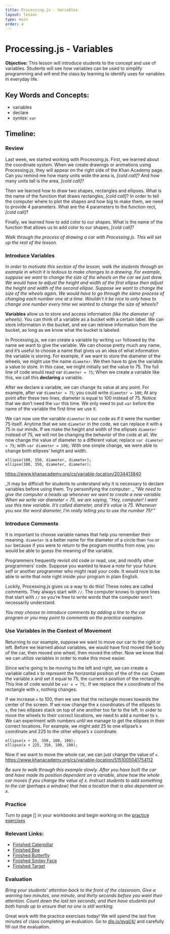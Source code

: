 ```yaml
---
title: Processing.js - Variables
layout: lesson
type: main
order: 4
---
```


# Processing.js - Variables

**Objective:** This lesson will introduce students to the concept and use of variables. Students will see how variables can be used to simplify programming and will end the class by learning to identify uses for variables in everyday life.

## Key Words and Concepts:
- variables
- declare
- _syntax_: `var`

## Timeline:
### Review
Last week, we started working with Processing.js. First, we learned about the coordinate system. When we create drawings or animations using Processing.js, they will appear on the right side of the Khan Academy page. Can you remind me how many units wide the area is, _[cold call]_? And how many units tall is the area, _[cold call]_?

Then we learned how to draw two shapes, rectangles and ellipses. What is the name of the function that draws rectangles, _[cold call]_? In order to tell the computer where to plot the shapes and how big to make them, we need to provide 4 parameters. What are the 4 parameters to the function rect, _[cold call]_?

Finally, we learned how to add color to our shapes. What is the name of the function that allows us to add color to our shapes, _[cold call]_?

_Walk through the process of drawing a car with Processing.js. This will set up the rest of the lesson._
 
### Introduce Variables
_In order to motivate this section of the lesson, walk the students through an example in which it is tedious to make changes to a drawing. For example, suppose we want to change the size of the wheels on the car we just drew. We would have to adjust the height and width of the first ellipse then adjust the height and width of the second ellipse. Suppose we want to change the size of the wheels again. We would have to go through the same process of changing each number one at a time. Wouldn’t it be nice to only have to change one number every time we wanted to change the size of wheels?_

**Variables** allow us to store and access information _(like the diameter of wheels)_. You can think of a variable as a bucket with a certain label. We can store information in the bucket, and we can retrieve information from the bucket, as long as we know what the bucket is labeled.

In Processing.js, we can create a variable by writing `var` followed by the name we want to give the variable. We can choose pretty much any name, and it’s useful to choose a name that gives us an idea of what information the variable is storing. For example, if we want to store the diameter of the wheels, we might use the name `diameter`. We then have to give the variable a value to store. In this case, we might initially set the value to 75. The full line of code would read var `diameter = 75`; When we create a variable like this, we call this **declaring** a variable.

After we declare a variable, we can change its value at any point. For example, after var `diameter = 75`; you could write `diameter = 100`; At any point after these two lines, diameter is equal to 100 instead of 75. Notice that we don’t need the `var` this time. We only need to put `var` before the name of the variable the first time we use it.

We can now use the variable `diameter` in our code as if it were the number 75 itself. Anytime that we see `diameter` in the code, we can replace it with a 75 in our minds. If we make the height and width of the ellipses `diameter` instead of 75, we will not be changing the behavior of the code at all. We now change the value of diameter to a different value; replace  `var diameter = 75`; with `var diameter = 100`;. With one simple change, we were able to change both ellipses’ height and width.

	ellipse(100, 350, diameter, diameter);
	ellipse(300, 350, diameter, diameter);
<https://www.khanacademy.org/cs/variable-location/2034413840>

_It may be difficult for students to understand why it is necessary to declare variables before using them. Try personifying the computer: _
_“We need to give the computer a heads up whenever we want to create a new variable. When we write var diameter = 75, we are saying, ‘’Hey, computer! I want use this new variable. It’s called diameter, and it’s value is 75. Whenever you see the word diameter, I’m really telling you to use the number 75!’”_

### Introduce Comments
It is important to choose variable names that help you remember their meaning. `diameter` is a better name for the diameter of a circle than `foo` or `bar` because if you were to return to the program months from now, you would be able to guess the meaning of the variable.

Programmers frequently revisit old code or read, use, and modify other programmers’ code. Suppose you wanted to leave a note for your future self or another programmer who might read your code. It would nice to be able to write that note right inside your program in plain English.

Luckily, Processing.js gives us a way to do this! These notes are called comments. They always start with `//`. The computer knows to ignore lines that start with `//` so you’re free to write words that the computer won’t necessarily understand. 

_You may choose to introduce comments by adding a line to the car program or you may point to comments on the practice examples._

### Use Variables in the Context of Movement
Returning to our example, suppose we want to move our car to the right or left. Before we learned about variables, we would have first moved the body of the car, then moved one wheel, then moved the other. Now we know that we can utilize variables in order to make this move easier. 

Since we’re going to be moving to the left and right, we can create a variable called x to represent the horizontal position of the of the car. Create the variable x and set it equal to 75, the current x position of the rectangle. This line of code would be `var x = 75`;. If we replace the x coordinate of the rectangle with `x`, nothing changes. 

If we increase `x` to 100, then we see that the rectangle moves towards the center of the screen. If we now change the x coordinates of the ellipses to `x`, the two ellipses stack on top of one another too far to the left. In order to move the wheels to their correct locations, we need to add a number to `x`. We can experiment with numbers until we manage to get the ellipses in their correct locations. For example, we might add 25 to one ellipse’s x coordinate and 225 to the other ellipse’s x coordinate.

	ellipse(x + 25, 350, 100, 100);
	ellipse(x + 225, 350, 100, 100);

Now if we want to move the whole car, we can just change the value of `x`.
<https://www.khanacademy.org/cs/variable-location/5151005041754112>

_Be sure to walk through this example slowly. After you have built the car and have made its position dependent on a variable, show how the whole car moves if you change the value of x. Instruct students to add something to the car (perhaps a window) that has a location that is also dependent on x._

### Practice
Turn to page [] in your workbooks and begin working on the [practice exercises](https://docs.google.com/a/college.harvard.edu/presentation/d/14kPwZMhG2O96GRM6SuN0ExygQtOIJ3wblyfb2a9Mujs/edit?usp=sharing)

### Relevant Links:
- [Finished Caterpillar](https://www.khanacademy.org/cs/caterpillar/6547448696668160)
- [Finished Bee](https://www.khanacademy.org/cs/bee/5008344968331264)
- [Finished Butterfly](https://www.khanacademy.org/cs/butterfly/6308230108020736)
- [Finished Smiley Face](https://www.khanacademy.org/cs/smiley-face/6214278419841024)
- [Finished Target](https://www.khanacademy.org/cs/target/6473933639385088)

### Evaluation
_Bring your students’ attention back to the front of the classroom. Give a warning two minutes, one minute, and thirty seconds before you want their attention. Count down the last ten seconds, and then have students put both hands up to ensure that no one is still working._

Great work with the practice exercises today! We will spend the last five minutes of class completing an evaluation. Go to [dlp.io/eval/4/](dlp.io/eval/4/) and carefully fill out the evaluation.
